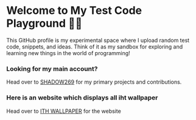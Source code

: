 # Welcome to My Test Code Playground 👨‍💻

This GitHub profile is my experimental space where I upload random test code, snippets, and ideas. Think of it as my sandbox for exploring and learning new things in the world of programming!

### Looking for my main account?  
Head over to [SHADOW269](https://github.com/shadow269) for my primary projects and contributions.

### Here is an website which displays all iht wallpaper
Head over to [ITH WALLPAPER](https://sakshithshetty.github.io/iht-wallpaper/) for the website
